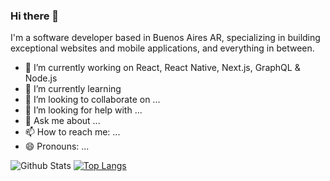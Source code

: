 ### Hi there 👋

I'm a software developer based in Buenos Aires AR, specializing in building exceptional websites and mobile applications, and everything in between.

- 🔭 I’m currently working on React, React Native, Next.js, GraphQL & Node.js
- 🌱 I’m currently learning 
- 👯 I’m looking to collaborate on ...
- 🤔 I’m looking for help with ...
- 💬 Ask me about ...
- 📫 How to reach me: ...
- 😄 Pronouns: ...

![Github Stats](https://github-readme-stats.vercel.app/api?username=jrgarciadev&show_icons=true&hide_border=true&title_color=f4f4f4&icon_color=00d8fd&bg_color=0A1A2F&text_color=a3a8c3)
[![Top Langs](https://github-readme-stats.vercel.app/api/top-langs/?username=jrgarciadev&layout=compact)](https://github.com/jrgarciadev/github-readme-stats)
